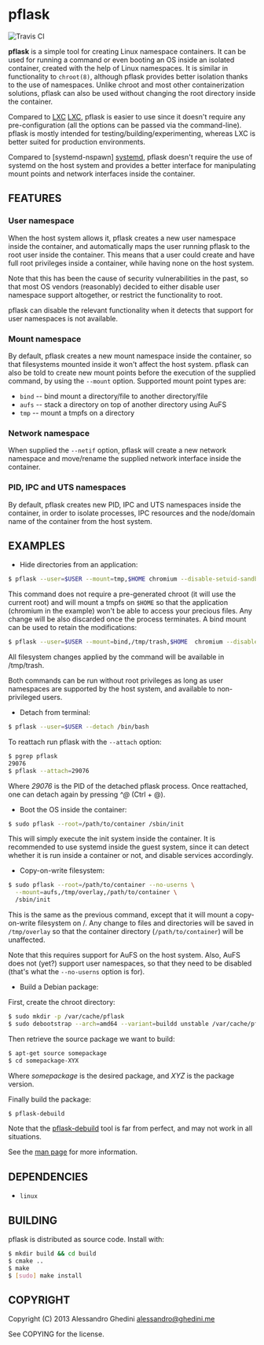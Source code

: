 pflask
======

![Travis CI](https://secure.travis-ci.org/ghedo/pflask.png)

**pflask** is a simple tool for creating Linux namespace containers. It can be
used for running a command or even booting an OS inside an isolated container,
created with the help of Linux namespaces. It is similar in functionality to
`chroot(8)`, although pflask provides better isolation thanks to the use of
namespaces. Unlike chroot and most other containerization solutions, pflask can
also be used without changing the root directory inside the container.

Compared to [LXC] [LXC], pflask is easier to use since it doesn't require any
pre-configuration (all the options can be passed via the command-line). pflask
is mostly intended for testing/building/experimenting, whereas LXC is better
suited for production environments.

Compared to [systemd-nspawn] [systemd], pflask doesn't require the use of
systemd on the host system and provides a better interface for manipulating
mount points and network interfaces inside the container.

[LXC]: http://linuxcontainers.org
[systemd]: http://www.freedesktop.org/software/systemd/man/systemd-nspawn.html

## FEATURES

### User namespace

When the host system allows it, pflask creates a new user namespace inside the
container, and automatically maps the user running pflask to the root user
inside the container. This means that a user could create and have full root
privileges inside a container, while having none on the host system.

Note that this has been the cause of security vulnerabilities in the past, so
that most OS vendors (reasonably) decided to either disable user namespace
support altogether, or restrict the functionality to root.

pflask can disable the relevant functionality when it detects that support for
user namespaces is not available.

### Mount namespace

By default, pflask creates a new mount namespace inside the container, so that
filesystems mounted inside it won't affect the host system. pflask can also be
told to create new mount points before the execution of the supplied command, 
by using the `--mount` option. Supported mount point types are:

 * `bind` -- bind mount a directory/file to another directory/file
 * `aufs` -- stack a directory on top of another directory using AuFS
 * `tmp`  -- mount a tmpfs on a directory

### Network namespace

When supplied the `--netif` option, pflask will create a new network namespace
and move/rename the supplied network interface inside the container.

### PID, IPC and UTS namespaces

By default, pflask creates new PID, IPC and UTS namespaces inside the container,
in order to isolate processes, IPC resources and the node/domain name of the
container from the host system.

## EXAMPLES

 * Hide directories from an application:

```bash
$ pflask --user=$USER --mount=tmp,$HOME chromium --disable-setuid-sandbox
```

This command does not require a pre-generated chroot (it will use the current
root) and will mount a tmpfs on `$HOME` so that the application (chromium in the
example) won't be able to access your precious files. Any change will be also
discarded once the process terminates. A bind mount can be used to retain the
modifications:

```bash
$ pflask --user=$USER --mount=bind,/tmp/trash,$HOME  chromium --disable-setuid-sandbox
```

All filesystem changes applied by the command will be available in /tmp/trash.

Both commands can be run without root privileges as long as user namespaces are
supported by the host system, and available to non-privileged users.

 * Detach from terminal:

```bash
$ pflask --user=$USER --detach /bin/bash
```

To reattach run pflask with the `--attach` option:

```bash
$ pgrep pflask
29076
$ pflask --attach=29076
```

Where _29076_ is the PID of the detached pflask process. Once reattached, one
can detach again by pressing _^@_ (Ctrl + @).

 * Boot the OS inside the container:

```bash
$ sudo pflask --root=/path/to/container /sbin/init
```

This will simply execute the init system inside the container. It is recommended
to use systemd inside the guest system, since it can detect whether it is
run inside a container or not, and disable services accordingly.

 * Copy-on-write filesystem:

```bash
$ sudo pflask --root=/path/to/container --no-userns \
  --mount=aufs,/tmp/overlay,/path/to/container \
  /sbin/init
```

This is the same as the previous command, except that it will mount a
copy-on-write filesystem on /. Any change to files and directories will be saved
in `/tmp/overlay` so that the container directory (`/path/to/container`) will be
unaffected.

Note that this requires support for AuFS on the host system. Also, AuFS does not
(yet?) support user namespaces, so that they need to be disabled (that's what
the `--no-userns` option is for).

 * Build a Debian package:

First, create the chroot directory:

```bash
$ sudo mkdir -p /var/cache/pflask
$ sudo debootstrap --arch=amd64 --variant=buildd unstable /var/cache/pflask/base-unstable-amd64
```

Then retrieve the source package we want to build:

```bash
$ apt-get source somepackage
$ cd somepackage-XYX
```

Where _somepackage_ is the desired package, and _XYZ_ is the package version.

Finally build the package:

```bash
$ pflask-debuild
```

Note that the [pflask-debuild](tools/pflask-debuild) tool is far from perfect,
and may not work in all situations.

See the [man page](http://ghedo.github.io/pflask/) for more information.

## DEPENDENCIES

 * `linux`

## BUILDING

pflask is distributed as source code. Install with:

```bash
$ mkdir build && cd build
$ cmake ..
$ make
$ [sudo] make install
```

## COPYRIGHT

Copyright (C) 2013 Alessandro Ghedini <alessandro@ghedini.me>

See COPYING for the license.
